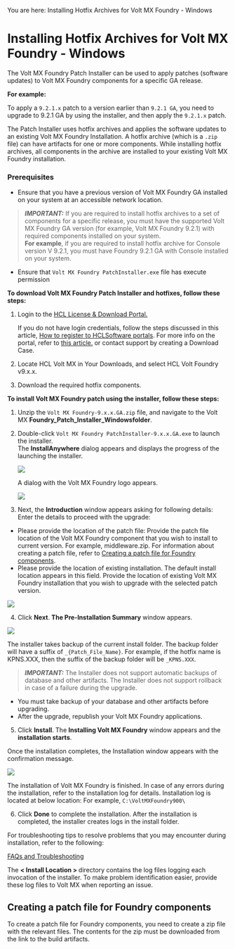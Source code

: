                          

You are here: Installing Hotfix Archives for Volt MX Foundry - Windows

Installing Hotfix Archives for Volt MX Foundry - Windows
=======================================================


The Volt MX Foundry Patch Installer can be used to apply patches (software updates) to Volt MX Foundry components for a specific GA release.

<b>For example:</b>

To apply a `9.2.1.x` patch to a version earlier than `9.2.1 GA`, you need to upgrade to  9.2.1 GA  by using the installer, and then apply the `9.2.1.x` patch.

The Patch Installer uses hotfix archives and applies the software updates to an existing Volt MX Foundry Installation. A hotfix archive (which is a `.zip` file) can have artifacts for one or more components. While installing hotfix archives, all components in the archive are installed to your existing Volt MX Foundry installation.

### Prerequisites

* Ensure that you have a previous version of Volt MX Foundry GA installed on your system at an accessible network location.

> **_IMPORTANT:_** If you are required to install hotfix archives to a set of components for a specific release, you must have the supported Volt MX Foundry GA version (for example, Volt MX Foundry 9.2.1) with required components installed on your system.<br>
<b>For example</b>, if you are required to install hotfix archive for Console version V 9.2.1, you must have Foundry 9.2.1 GA with Console installed on your system.</br>


* Ensure that  `Volt MX Foundry PatchInstaller.exe`  file has execute permission


<b>To download Volt MX Foundry Patch Installer and hotfixes, follow these steps:</b>

1. Login to the <a href="https://id.hcltechsw.com" target="_blank">HCL License & Download Portal.</a>

      If you do not have login credentials, follow the steps discussed in this article, <a href="https://support.hcltechsw.com/csm?id=kb_article&sysparm_article=KB0069114">How to register to HCLSoftware portals</a>. For more info on the portal, refer to <a href="https://support.hcltechsw.com/csm?id=kb_article&sysparm_article=KB0073344" target="_blank">this article.</a> or contact support by creating a Download Case.

2. Locate HCL Volt MX in Your Downloads, and select HCL Volt Foundry
   v9.x.x.

3. Download the required hotfix components.


<b>To install Volt MX Foundry patch using the installer, follow these steps:</b>

1. Unzip the `Volt MX Foundry-9.x.x.GA.zip` file, and navigate to
   the Volt MX <b>Foundry_Patch_Installer_Windowsfolder</b>.

2. Double-click `Volt MX Foundry PatchInstaller-9.x.x.GA.exe` to
   launch the installer.<br>
   The <b>InstallAnywhere</b> dialog appears and displays the progress of the launching the installer.


      ![](Resources/Images/voltmx_Foundry_Patch_Installer.png)  


      A dialog with the Volt MX Foundry logo appears.


      ![](Resources/Images/voltmx-logo.png)  



<ol start="3">
  <li>Next, the <b>Introduction</b> window appears asking for following
   details: Enter the details to proceed with the upgrade:</li>
</ol>

   *    Please provide the location of the patch file: Provide the
        patch file location of the Volt MX Foundry component that you wish to install to current version. For example, middleware.zip.
        For information about creating a patch file, refer to [Creating a patch file for Foundry components](#creating-a-patch-file-for-foundry-components).
   *    Please provide the location of existing installation. The
        default install location appears in this field.
        Provide the location of existing Volt MX Foundry installation that you wish to upgrade with the selected patch version.


   ![](Resources/Images/voltmx_introduction.png)  



<ol start="4">
  <li>Click <b>Next</b>. <b>The Pre-Installation Summary</b> window appears.</li>
</ol>


   ![](Resources/Images/voltmx_preinstalled_summary.png) 


   The installer takes backup of the current install folder. The backup folder will have a suffix of `_{Patch_File_Name}`. For example, if the hotfix name is KPNS.XXX, then the suffix of the backup folder will be `_KPNS.XXX`.

   > **_IMPORTANT:_** The Installer does not support automatic backups of database and other artifacts. The Installer does not support rollback in case of a failure during the upgrade.<br>
   -  You must take backup of your database and other artifacts
      before upgrading.<br>
   -  After the upgrade, republish your Volt MX Foundry
      applications.</br>

<ol start="5">
  <li>Click <b>Install</b>. The <b>Installing Volt MX Foundry</b> window appears and the <b>installation starts</b>.</li>
</ol>

   Once the installation completes, the Installation window appears with the confirmation message.


![](Resources/Images/voltmx_introduction1.png) 


   The installation of Volt MX Foundry is finished. In case of any errors during the installation, refer to the installation log for details. Installation log is located at below location: For example, `C:\VoltMXFoundry900\`

<ol start="6">
<li>Click <b>Done</b> to complete the installation. After the installation
   is completed, the installer creates logs in the install folder.</li>
</ol>

   For troubleshooting tips to resolve problems that you may encounter during installation, refer to the following:

   [FAQs and Troubleshooting](https://opensource.hcltechsw.com/volt-mx-docs/95/docs/documentation/Foundry/voltmx_foundry_windows_install_guide/Content/Troubleshooting.html)


   The <b> < Install Location > </b> directory contains the log files logging each invocation of the installer. To make problem identification easier, provide these log files to Volt MX when reporting an issue.

## Creating a patch file for Foundry components

To create a patch file for Foundry components, you need to create a zip file with the relevant files. The contents for the zip must be downloaded from the link to the build artifacts.

  